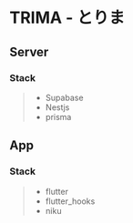 # TRIMA - とりま

## Server

### Stack

> - Supabase
> - Nestjs
> - prisma

## App

### Stack

> - flutter
> - flutter_hooks
> - niku
